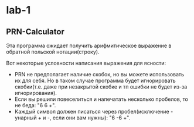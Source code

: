 # lab-1

## PRN-Calculator

Эта программа ожидает получить арифмитическое выражение в обратной польской нотации(строку).

Вот некоторые условности написания выражения для ясности:

+ PRN не предполагает наличие скобок, но вы можете использовать их для себя. Но в таком случае программа будет игнорировать скобки(т.е. даже при незакрытой скобке и тп ошибки не будет из-за игнорирования).
+ Если вы решили повеселиться и напечатать несколько пробелов, то не беда: "6    6 +".
+ Каждый символ должен писаться через пробел(исключение - унарный + и -, если они вам нужны): "6 -6 +".

